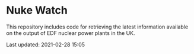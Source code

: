 # Nuke Watch

This repository includes code for retrieving the latest information available on the output of EDF nuclear power plants in the UK.

Last updated: 2021-02-28 15:05
